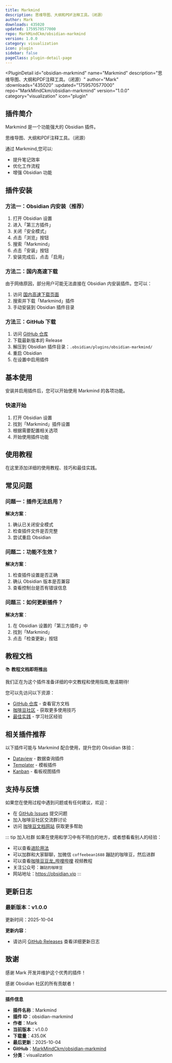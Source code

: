 ```yaml
---
title: Markmind
description: 思维导图、大纲和PDF注释工具。（闭源）
author: Mark
downloads: 435020
updated: 1759570577000
repo: MarkMindCkm/obsidian-markmind
version: 1.0.0
category: visualization
icon: plugin
sidebar: false
pageClass: plugin-detail-page
---
```


<PluginDetail
  id="obsidian-markmind"
  name="Markmind"
  description="思维导图、大纲和PDF注释工具。（闭源）"
  author="Mark"
  :downloads="435020"
  :updated="1759570577000"
  repo="MarkMindCkm/obsidian-markmind"
  version="1.0.0"
  category="visualization"
  icon="plugin"
>

<!-- AUTO_GENERATED_START -->
## 插件简介

Markmind 是一个功能强大的 Obsidian 插件。

思维导图、大纲和PDF注释工具。（闭源）

通过 Markmind,您可以:

- 提升笔记效率
- 优化工作流程
- 增强 Obsidian 功能

<!-- AUTO_GENERATED_END -->

<!-- AUTO_GENERATED_START -->
## 插件安装

### 方法一：Obsidian 内安装（推荐）

1. 打开 Obsidian 设置
2. 进入「第三方插件」
3. 关闭「安全模式」
4. 点击「浏览」按钮
5. 搜索「Markmind」
6. 点击「安装」按钮
7. 安装完成后，点击「启用」

### 方法二：国内高速下载

由于网络原因，部分用户可能无法直接在 Obsidian 内安装插件。您可以：

1. 访问 [国内高速下载页面](/zh/documentation/obsidian-plugins-download.html)
2. 搜索并下载「Markmind」插件
3. 手动安装到 Obsidian 插件目录

### 方法三：GitHub 下载

1. 访问 [GitHub 仓库](https://github.com/MarkMindCkm/obsidian-markmind)
2. 下载最新版本的 Release
3. 解压到 Obsidian 插件目录：`.obsidian/plugins/obsidian-markmind/`
4. 重启 Obsidian
5. 在设置中启用插件

## 基本使用

安装并启用插件后，您可以开始使用 Markmind 的各项功能。

### 快速开始

1. 打开 Obsidian 设置
2. 找到「Markmind」插件设置
3. 根据需要配置相关选项
4. 开始使用插件功能

<!-- AUTO_GENERATED_END -->

<!-- CUSTOM_CONTENT_START:tutorial -->
## 使用教程

在这里添加详细的使用教程、技巧和最佳实践。

<!-- CUSTOM_CONTENT_END:tutorial -->

<!-- SHARED_CONTENT_START -->
## 常见问题

### 问题一：插件无法启用？

**解决方案**：
1. 确认已关闭安全模式
2. 检查插件文件是否完整
3. 尝试重启 Obsidian

### 问题二：功能不生效？

**解决方案**：
1. 检查插件设置是否正确
2. 确认 Obsidian 版本是否兼容
3. 查看控制台是否有错误信息

### 问题三：如何更新插件？

**解决方案**：
1. 在 Obsidian 设置的「第三方插件」中
2. 找到「Markmind」
3. 点击「检查更新」按钮

## 教程文档

📚 **教程文档即将推出**

我们正在为这个插件准备详细的中文教程和使用指南,敬请期待!

您可以先访问以下资源：
- [GitHub 仓库](https://github.com/MarkMindCkm/obsidian-markmind) - 查看官方文档
- [咖啡豆社区](/zh/bases/) - 获取更多使用技巧
- [最佳实践](/zh/best-practices/) - 学习社区经验

## 相关插件推荐

以下插件可能与 Markmind 配合使用，提升您的 Obsidian 体验：

- [Dataview](/zh/plugins/dataview.html) - 数据查询插件
- [Templater](/zh/plugins/templater-obsidian.html) - 模板插件
- [Kanban](/zh/plugins/obsidian-kanban.html) - 看板视图插件

## 支持与反馈

如果您在使用过程中遇到问题或有任何建议，欢迎：

- 在 [GitHub Issues](https://github.com/MarkMindCkm/obsidian-markmind/issues) 提交问题
- 加入咖啡豆社区交流群讨论
- 访问 [咖啡豆文档网站](https://obsidian.vip) 获取更多帮助

::: tip 加入社群
如果在使用和学习中有不明白的地方，或者想看看别人的经验：
- 可以查看[进阶用法](/zh/advanced)
- 可以加群和大家聊聊，加微信 `coffeebean1688` 蹦跶的咖啡豆，然后进群
- 可以查看[咖啡豆豆龙_哔哩哔哩](https://space.bilibili.com/618777356) 视频教程
- 关注公众号：`蹦跶的咖啡豆`
- 网站地址：https://obsidian.vip
:::
<!-- SHARED_CONTENT_END -->

<!-- AUTO_GENERATED_START -->
## 更新日志

### 最新版本：v1.0.0

更新时间：2025-10-04

**更新内容**：
- 请访问 [GitHub Releases](https://github.com/MarkMindCkm/obsidian-markmind/releases) 查看详细更新日志

## 致谢

感谢 Mark 开发并维护这个优秀的插件！

感谢 Obsidian 社区的所有贡献者！

---

**插件信息**
- **插件名称**：Markmind
- **插件 ID**：obsidian-markmind
- **作者**：Mark
- **当前版本**：v1.0.0
- **下载量**：435.0K
- **最后更新**：2025-10-04
- **GitHub**：[MarkMindCkm/obsidian-markmind](https://github.com/MarkMindCkm/obsidian-markmind)
- **分类**：visualization
<!-- AUTO_GENERATED_END -->

</PluginDetail>

